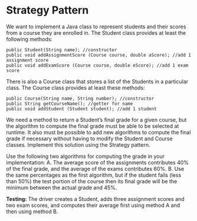 
# Strategy Pattern
We want to implement a Java class to represent students and their scores from a course they
are enrolled in. The Student class provides at least the following methods:

```
public Student(String name); //constructor
public void addAssignmentScore (Course course, double aScore); //add 1 assignment score
public void addExamScore (Course course, double eScore); //add 1 exam score

```

There is also a Course class that stores a list of the Students in a particular class. The Course
class provides at least these methods:

```
public Course(String name, String number); //constructor
public String getCourseName(); //getter for name
public void addStudent (Student student); //add 1 student
```

We need a method to return a Student’s final grade for a given course, but the algorithm to
compute the final grade must be able to be selected at runtime. It also must be possible to add
new algorithms to compute the final grade if necessary without having to modify the Student
and Course classes. Implement this solution using the Strategy pattern.

Use the following two algorithms for computing the grade in your implementation:
A. The average score of the assignments contributes 40% of the final grade, and the average of
the exams contributes 60%.
B. Use the same percentages as the first algorithm, but if the student fails (less than 50%) the
test portion of the course then its final grade will be the minimum between the actual grade and
45%.

**Testing:** The driver creates a Student, adds three assignment scores and two exam scores, and
computes their average first using method A and then using method B.

